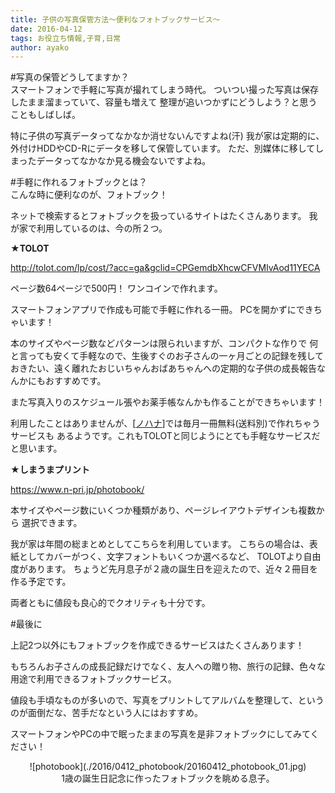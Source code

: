 ```yaml
---
title: 子供の写真保管方法〜便利なフォトブックサービス〜
date: 2016-04-12
tags: お役立ち情報,子育,日常
author: ayako
---
```

#写真の保管どうしてますか？
<br>
スマートフォンで手軽に写真が撮れてしまう時代。
ついつい撮った写真は保存したまま溜まっていて、容量も増えて
整理が追いつかずにどうしよう？と思うこともしばしば。
<br>


特に子供の写真データってなかなか消せないんですよね(汗)
我が家は定期的に、外付けHDDやCD-Rにデータを移して保管しています。
ただ、別媒体に移してしまったデータってなかなか見る機会ないですよね。
<br>


#手軽に作れるフォトブックとは？
<br>
こんな時に便利なのが、フォトブック！

ネットで検索するとフォトブックを扱っているサイトはたくさんあります。
我が家で利用しているのは、今の所２つ。
<br>


**★TOLOT**

<a href="http://tolot.com/lp/cost/?acc=ga&gclid=CPGemdbXhcwCFVMIvAod11YECA" target="_blank">http://tolot.com/lp/cost/?acc=ga&gclid=CPGemdbXhcwCFVMIvAod11YECA</a>
<br>

ページ数64ページで500円！
ワンコインで作れます。

スマートフォンアプリで作成も可能で手軽に作れる一冊。
PCを開かずにできちゃいます！


本のサイズやページ数などパターンは限られいますが、コンパクトな作りで
何と言っても安くて手軽なので、生後すぐのお子さんの一ヶ月ごとの記録を残しておきたい、遠く離れたおじいちゃんおばあちゃんへの定期的な子供の成長報告なんかにもおすすめです。


また写真入りのスケジュール張やお薬手帳なんかも作ることができちゃいます！
<br>

利用したことはありませんが、[<a href="http://nohana.jp/" target="_blank">ノハナ</a>]では毎月一冊無料(送料別)で作れちゃうサービスも
あるようです。これもTOLOTと同じようにとても手軽なサービスだと思います。
<br>



**★しまうまプリント**
<br>

<a href="https://www.n-pri.jp/photobook/" target="_blank">https://www.n-pri.jp/photobook/</a>


本サイズやページ数にいくつか種類があり、ページレイアウトデザインも複数から
選択できます。


我が家は年間の総まとめとしてこちらを利用しています。
こちらの場合は、表紙としてカバーがつく、文字フォントもいくつか選べるなど、
TOLOTより自由度があります。
ちょうど先月息子が２歳の誕生日を迎えたので、近々２冊目を作る予定です。


両者ともに値段も良心的でクオリティも十分です。
<br>

#最後に
<br>

上記2つ以外にもフォトブックを作成できるサービスはたくさんあります！


もちろんお子さんの成長記録だけでなく、友人への贈り物、旅行の記録、色々な用途で利用できるフォトブックサービス。


値段も手頃なものが多いので、写真をプリントしてアルバムを整理して、という
のが面倒だな、苦手だなという人にはおすすめ。


スマートフォンやPCの中で眠ったままの写真を是非フォトブックにしてみてください！
<br>


<div style="text-align:center">
![photobook](./2016/0412_photobook/20160412_photobook_01.jpg)
<br>
1歳の誕生日記念に作ったフォトブックを眺める息子。










